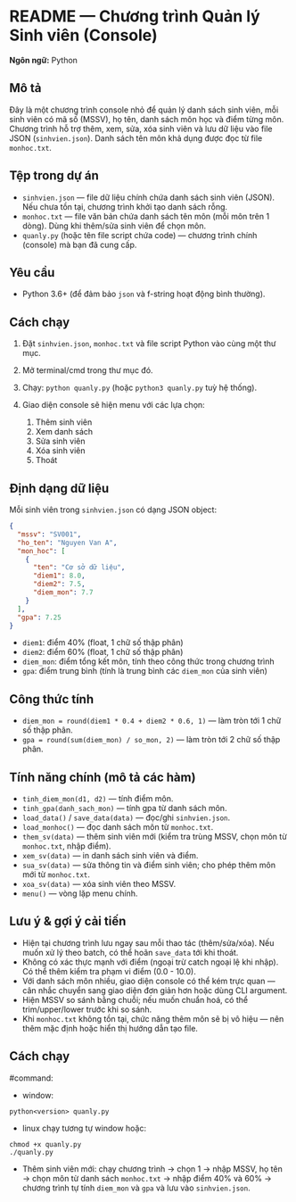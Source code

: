 # README — Chương trình Quản lý Sinh viên (Console)

**Ngôn ngữ:** Python 

## Mô tả

Đây là một chương trình console nhỏ để quản lý danh sách sinh viên, mỗi sinh viên có mã số (MSSV), họ tên, danh sách môn học và điểm từng môn. Chương trình hỗ trợ thêm, xem, sửa, xóa sinh viên và lưu dữ liệu vào file JSON (`sinhvien.json`). Danh sách tên môn khả dụng được đọc từ file `monhoc.txt`.

## Tệp trong dự án

* `sinhvien.json` — file dữ liệu chính chứa danh sách sinh viên (JSON). Nếu chưa tồn tại, chương trình khởi tạo danh sách rỗng.
* `monhoc.txt` — file văn bản chứa danh sách tên môn (mỗi môn trên 1 dòng). Dùng khi thêm/sửa sinh viên để chọn môn.
* `quanly.py` (hoặc tên file script chứa code) — chương trình chính (console) mà bạn đã cung cấp.

## Yêu cầu

* Python 3.6+ (để đảm bảo `json` và f-string hoạt động bình thường).

## Cách chạy

1. Đặt `sinhvien.json`, `monhoc.txt` và file script Python vào cùng một thư mục.
2. Mở terminal/cmd trong thư mục đó.
3. Chạy: `python quanly.py` (hoặc `python3 quanly.py` tuỳ hệ thống).
4. Giao diện console sẽ hiện menu với các lựa chọn:

   1. Thêm sinh viên
   2. Xem danh sách
   3. Sửa sinh viên
   4. Xóa sinh viên
   5. Thoát

## Định dạng dữ liệu

Mỗi sinh viên trong `sinhvien.json` có dạng JSON object:

```json
{
  "mssv": "SV001",
  "ho_ten": "Nguyen Van A",
  "mon_hoc": [
    {
      "ten": "Cơ sở dữ liệu",
      "diem1": 8.0,
      "diem2": 7.5,
      "diem_mon": 7.7
    }
  ],
  "gpa": 7.25
}
```

* `diem1`: điểm 40% (float, 1 chữ số thập phân)
* `diem2`: điểm 60% (float, 1 chữ số thập phân)
* `diem_mon`: điểm tổng kết môn, tính theo công thức trong chương trình
* `gpa`: điểm trung bình (tính là trung bình các `diem_mon` của sinh viên)

## Công thức tính

* `diem_mon = round(diem1 * 0.4 + diem2 * 0.6, 1)` — làm tròn tới 1 chữ số thập phân.
* `gpa = round(sum(diem_mon) / so_mon, 2)` — làm tròn tới 2 chữ số thập phân.

## Tính năng chính (mô tả các hàm)

* `tinh_diem_mon(d1, d2)` — tính điểm môn.
* `tinh_gpa(danh_sach_mon)` — tính gpa từ danh sách môn.
* `load_data()` / `save_data(data)` — đọc/ghi `sinhvien.json`.
* `load_monhoc()` — đọc danh sách môn từ `monhoc.txt`.
* `them_sv(data)` — thêm sinh viên mới (kiểm tra trùng MSSV, chọn môn từ `monhoc.txt`, nhập điểm).
* `xem_sv(data)` — in danh sách sinh viên và điểm.
* `sua_sv(data)` — sửa thông tin và điểm sinh viên; cho phép thêm môn mới từ `monhoc.txt`.
* `xoa_sv(data)` — xóa sinh viên theo MSSV.
* `menu()` — vòng lặp menu chính.

## Lưu ý & gợi ý cải tiến

* Hiện tại chương trình lưu ngay sau mỗi thao tác (thêm/sửa/xóa). Nếu muốn xử lý theo batch, có thể hoãn `save_data` tới khi thoát.
* Không có xác thực mạnh với điểm (ngoại trừ catch ngoại lệ khi nhập). Có thể thêm kiểm tra phạm vi điểm (0.0 - 10.0).
* Với danh sách môn nhiều, giao diện console có thể kém trực quan — cân nhắc chuyển sang giao diện đơn giản hơn hoặc dùng CLI argument.
* Hiện MSSV so sánh bằng chuỗi; nếu muốn chuẩn hoá, có thể trim/upper/lower trước khi so sánh.
* Khi `monhoc.txt` không tồn tại, chức năng thêm môn sẽ bị vô hiệu — nên thêm mặc định hoặc hiển thị hướng dẫn tạo file.

## Cách chạy
#command: 
* window:
```
python<version> quanly.py
```
* linux
chạy tương tự window hoặc:
```
chmod +x quanly.py
./quanly.py
```

* Thêm sinh viên mới: chạy chương trình → chọn 1 → nhập MSSV, họ tên → chọn môn từ danh sách `monhoc.txt` → nhập điểm 40% và 60% → chương trình tự tính `diem_mon` và `gpa` và lưu vào `sinhvien.json`.

